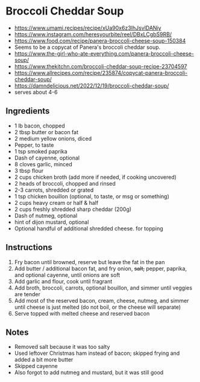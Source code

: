 # Broccoli Cheddar Soup

* https://www.umami.recipes/recipe/xUa90x6z3IhJsvlDANiy
* https://www.instagram.com/heresyourbite/reel/DBxLCgbS9RB/
* https://www.food.com/recipe/panera-broccoli-cheese-soup-150384
* Seems to be a copycat of Panera's broccoli cheddar soup.
* https://www.the-girl-who-ate-everything.com/panera-broccoli-cheese-soup/
* https://www.thekitchn.com/broccoli-cheddar-soup-recipe-23704597
* https://www.allrecipes.com/recipe/235874/copycat-panera-broccoli-cheddar-soup/
* https://damndelicious.net/2022/12/19/broccoli-cheddar-soup/
* serves about 4-6

## Ingredients

* 1 lb bacon, chopped
* 2 tbsp butter or bacon fat
* 2 medium yellow onions, diced
* Pepper, to taste
* 1 tsp smoked paprika
* Dash of cayenne, optional
* 8 cloves garlic, minced
* 3 tbsp flour
* 2 cups chicken broth (add more if needed, if cooking uncovered)
* 2 heads of broccoli, chopped and rinsed
* 2-3 carrots, shredded or grated
* 1 tsp chicken bouillon (optional, to taste, or msg or something)
* 2 cups heavy cream or half & half
* 2 cups freshly shredded sharp cheddar (200g)
* Dash of nutmeg, optional
* hint of dijon mustard, optional
* Optional handful of additional shredded cheese. for topping

## Instructions

1. Fry bacon until browned, reserve but leave the fat in the pan
2. Add butter / additional bacon fat, and fry onion, ~~salt,~~ pepper, paprika, and optional cayenne, until onions are soft
3. Add garlic and flour, cook until fragrant
4. Add broth, broccoli, carrots, optional bouillon, and simmer until veggies are tender
5. Add most of the reserved bacon, cream, cheese, nutmeg, and simmer until cheese is just melted
   (do not boil, or the cheese will separate)
6. Serve topped with melted cheese and reserved bacon

## Notes

* Removed salt because it was too salty
* Used leftover Christmas ham instead of bacon; skipped frying and added a bit more butter
* Skipped cayenne
* Also forgot to add nutmeg and mustard, but it was still good
